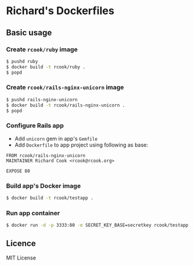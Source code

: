 # Richard's Dockerfiles

## Basic usage

### Create `rcook/ruby` image

```bash
$ pushd ruby
$ docker build -t rcook/ruby .
$ popd
```

### Create `rcook/rails-nginx-unicorn` image

```bash
$ pushd rails-nginx-unicorn
$ docker build -t rcook/rails-nginx-unicorn .
$ popd
```

### Configure Rails app

* Add `unicorn` gem in app's `Gemfile`
* Add `Dockerfile` to app project using following as base:
```text
FROM rcook/rails-nginx-unicorn
MAINTAINER Richard Cook <rcook@rcook.org>

EXPOSE 80
```

### Build app's Docker image

```bash
$ docker build -t rcook/testapp .
```

### Run app container

```bash
$ docker run -d -p 3333:80 -e SECRET_KEY_BASE=secretkey rcook/testapp
```
## Licence

MIT License
